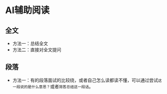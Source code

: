 # AI辅助阅读


## 全文
- 方法一：总结全文
- 方法二：直接对全文提问

## 段落

- 方法一：有的段落面试的比较绕，或者自己怎么读都读不懂，可以通过尝试```这一段说的是什么意思？```或者```简答总结这一段话```。
